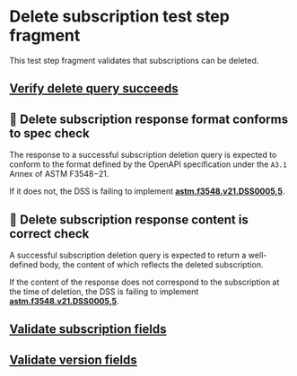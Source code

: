 # Delete subscription test step fragment

This test step fragment validates that subscriptions can be deleted.

## [Verify delete query succeeds](./delete_query.md)

## 🛑 Delete subscription response format conforms to spec check

The response to a successful subscription deletion query is expected to conform to the format defined by the OpenAPI specification under the `A3.1` Annex of ASTM F3548−21.

If it does not, the DSS is failing to implement **[astm.f3548.v21.DSS0005,5](../../../../../../../requirements/astm/f3548/v21.md)**.

## 🛑 Delete subscription response content is correct check

A successful subscription deletion query is expected to return a well-defined body, the content of which reflects the deleted subscription.

If the content of the response does not correspond to the subscription at the time of deletion, the DSS is failing to implement **[astm.f3548.v21.DSS0005,5](../../../../../../../requirements/astm/f3548/v21.md)**.

## [Validate subscription fields](../validate/correctness.md)

## [Validate version fields](../validate/non_mutated.md)
